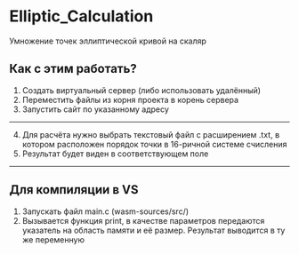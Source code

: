 # Elliptic_Calculation
Умножение точек эллиптической кривой на скаляр

## Как с этим работать?
1. Создать виртуальный сервер (либо использовать удалённый)
2. Переместить файлы из корня проекта в корень сервера
3. Запустить сайт по указанному адресу
----
4. Для расчёта нужно выбрать текстовый файл с расширением .txt, в котором расположен порядок точки в 16-ричной системе счисления
5. Результат будет виден в соответствующем поле

----
## Для компиляции в VS
1. Запускать файл main.c (wasm-sources/src/)
2. Вызывается функция print, в качестве параметров передаются указатель на область памяти и её размер.
Результат выводится в ту же переменную
